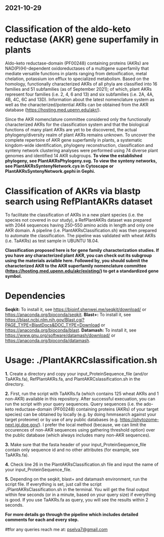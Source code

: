 ## 2021-10-29
# Classification of the aldo-keto reductase (AKR) gene superfamily in plants
Aldo-keto reductase-domain (PF00248) containing proteins (AKRs) are NAD(P)(H)-dependent oxidoreductases of a multigene superfamily that mediate versatile functions in plants ranging from detoxification, metal chelation, potassium ion efflux to specialized metabolism. Based on the homology, functionally characterized AKRs of all phyla are classified into 16 families and 51 subfamilies (as of September 2021); of which, plant AKRs represent four families (i.e. 2, 4, 6 and 13) and six subfamilies (i.e. 2A, 4A, 4B, 4C, 6C and 13D). Information about the latest nomenclature system as well as the characterized/potential AKRs can be obtained from the AKR database (https://hosting.med.upenn.edu/akr/).

Since the AKR nomenclature committee considered only the functionally characterized AKRs for the classification system and that the biological functions of many plant AKRs are yet to be discovered, the actual phylogeny/diversity realm of plant AKRs remains unknown. To uncover the complete repertoire of AKR gene superfamily in plants, a systematic kingdom-wide identification, phylogeny reconstruction, classification and synteny network clustering analyses were performed using 74 diverse plant genomes and identified 14 AKR subgroups. **To view the established phylogeny, see PlantAKRsPhylogeny.svg. To view the synteny networks, see PlantAKRsSyntenyNetwork.cys in Cytoscape or PlantAKRsSyntenyNetwork.gephi in Gephi.**

# Classification of AKRs via blastp search using RefPlantAKRs dataset
To facilitate the classification of AKRs in a new plant species (i.e. the species not covered in our study), a RefPlantAKRs dataset was prepared with 2044 sequences having 250–550 amino acids in length and only one AKR domain. A pipeline (i.e. PlantAKRsClassification.sh) was then prepared to automate the classification. The pipeline was validated with wheat AKRs (i.e. TaAKRs) as test sample in UBUNTU 18.04.

**Classification proposed here is for gene family characterization studies. If you have any characterized plant AKR, you can check out its subgroup using the materials avialble here. Followed by, you should submit the characterized AKR to the AKR superfamily nomenclature committee (https://hosting.med.upenn.edu/akr/existing/) to get a standardized gene symbol.**

# Dependencies
**Seqkit:** To install it, see https://bioinf.shenwei.me/seqkit/download/ or https://anaconda.org/bioconda/seqkit.
**Blast+:** To install it, see https://blast.ncbi.nlm.nih.gov/Blast.cgi?PAGE_TYPE=BlastDocs&DOC_TYPE=Download or https://anaconda.org/bioconda/blast.
**Datamash:** To install it, see https://www.gnu.org/software/datamash/download/ or https://anaconda.org/bioconda/datamash.

# Usage: ./PlantAKRCslassification.sh
**1.** Create a directory and copy your input_ProteinSequence_file (and/or TaAKRs.fa), RefPlantAKRs.fa, and PlantAKRCslassification.sh in the directory.

**2.** First, run the script with TaAKRs.fa (which contains 125 wheat AKRs and 1 non-AKR) available in this repository. After successful execuation, you can run the script with your query sequences. Query sequences (i.e. the ado-keto reductase-domain (PF00248) containing proteins (AKRs) of your target species) can be obtained by locally (e.g. by doing hmmsearch against your target proteome) or by use of any public databases (e.g. https://phytozome-next.jgi.doe.gov/). I prefer the local method (because, we can limit the occurences of non-AKR sequences using gathering threshold option) over the public database (which always includes many non-AKR sequences).

**3.** Make sure that the fasta header of your input_ProteinSequence_file contain only sequence id and no other attributes (for example, see TaAKRs.fa).

**4.** Check line 26 in the PlantAKRsClassification.sh file and input the name of your input_ProteinSequence_file.

**5.** Depending on the seqkit, blast+ and datamash environment, run the script file. If everything is set, just call the script ./PlantAKRsClassification.sh in the terminal. You will get the final output within few seconds (or in a minute, based on your query size) if everything is good. If you use TaAKRs.fa as query, you will see the results within 2 seconds.

**For more details go through the pipeline which includes detailed comments for each and every step.**

#❗️for any queries reach me at: pselva7@gmail.com
